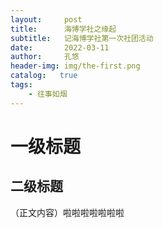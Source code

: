 ```yaml
---
layout:     post
title:      海博学社之缘起
subtitle:   记海博学社第一次社团活动
date:       2022-03-11
author:     孔悠
header-img: img/the-first.png
catalog:   true
tags: 
    - 往事如烟
---
```

# 一级标题
## 二级标题
（正文内容）啦啦啦啦啦啦啦

